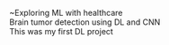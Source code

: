 ~Exploring ML with healthcare
<br>
Brain tumor detection using DL and CNN<br>This was my first DL project

